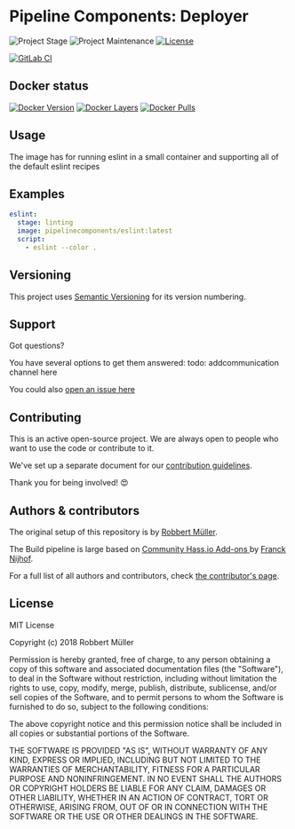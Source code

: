 # Pipeline Components: Deployer

![Project Stage][project-stage-shield]
![Project Maintenance][maintenance-shield]
[![License][license-shield]](LICENSE.md)

[![GitLab CI][gitlabci-shield]][gitlabci]

## Docker status

[![Docker Version][version-shield]][microbadger]
[![Docker Layers][layers-shield]][microbadger]
[![Docker Pulls][pulls-shield]][dockerhub]

## Usage

The image has for running eslint in a small container and supporting all of
the default eslint recipes

## Examples

```yaml
eslint:
  stage: linting
  image: pipelinecomponents/eslint:latest
  script:
    - eslint --color .

```

## Versioning

This project uses [Semantic Versioning][semver] for its version numbering.

## Support

Got questions?

You have several options to get them answered:
todo: addcommunication channel here

You could also [open an issue here][issue]

## Contributing

This is an active open-source project. We are always open to people who want to
use the code or contribute to it.

We've set up a separate document for our [contribution guidelines](CONTRIBUTING.md).

Thank you for being involved! :heart_eyes:

## Authors & contributors

The original setup of this repository is by [Robbert Müller][mjrider].

The Build pipeline is large based on [Community Hass.io Add-ons
][hassio-addons] by [Franck Nijhof][frenck].

For a full list of all authors and contributors,
check [the contributor's page][contributors].

## License

MIT License

Copyright (c) 2018 Robbert Müller

Permission is hereby granted, free of charge, to any person obtaining a copy
of this software and associated documentation files (the "Software"), to deal
in the Software without restriction, including without limitation the rights
to use, copy, modify, merge, publish, distribute, sublicense, and/or sell
copies of the Software, and to permit persons to whom the Software is
furnished to do so, subject to the following conditions:

The above copyright notice and this permission notice shall be included in all
copies or substantial portions of the Software.

THE SOFTWARE IS PROVIDED "AS IS", WITHOUT WARRANTY OF ANY KIND, EXPRESS OR
IMPLIED, INCLUDING BUT NOT LIMITED TO THE WARRANTIES OF MERCHANTABILITY,
FITNESS FOR A PARTICULAR PURPOSE AND NONINFRINGEMENT. IN NO EVENT SHALL THE
AUTHORS OR COPYRIGHT HOLDERS BE LIABLE FOR ANY CLAIM, DAMAGES OR OTHER
LIABILITY, WHETHER IN AN ACTION OF CONTRACT, TORT OR OTHERWISE, ARISING FROM,
OUT OF OR IN CONNECTION WITH THE SOFTWARE OR THE USE OR OTHER DEALINGS IN THE
SOFTWARE.

[commits]: https://gitlab.com/pipeline-components/eslint/commits/master
[contributors]: https://gitlab.com/pipeline-components/eslint/graphs/master
[dockerhub]: https://hub.docker.com/r/pipelinecomponents/eslint
[license-shield]: https://img.shields.io/badge/License-MIT-green.svg
[mjrider]: https://gitlab.com/mjrider
[gitlabci-shield]: https://img.shields.io/gitlab/pipeline/pipeline-components/eslint.svg
[gitlabci]: https://gitlab.com/pipeline-components/eslint/commits/master
[issue]: https://gitlab.com/pipeline-components/eslint/issues
[keepchangelog]: http://keepachangelog.com/en/1.0.0/
[layers-shield]: https://images.microbadger.com/badges/image/pipelinecomponents/eslint.svg
[maintenance-shield]: https://img.shields.io/maintenance/yes/2018.svg
[microbadger]: https://microbadger.com/images/pipelinecomponents/eslint
[project-stage-shield]: https://img.shields.io/badge/project%20stage-production%20ready-brightgreen.svg
[pulls-shield]: https://img.shields.io/docker/pulls/pipelinecomponents/eslint.svg
[releases]: https://gitlab.com/pipeline-components/eslint/tags
[repository]: https://gitlab.com/pipeline-components/repository
[semver]: http://semver.org/spec/v2.0.0.html
[version-shield]: https://images.microbadger.com/badges/version/pipelinecomponents/eslint.svg

[frenck]: https://github.com/frenck
[hassio-addons]: https://github.com/hassio-addons

